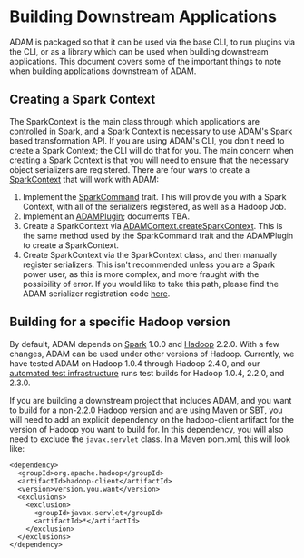 # Building Downstream Applications

ADAM is packaged so that it can be used via the base CLI, to run plugins via the CLI, or as a library which can be used when building downstream applications. This document covers some of the important things to note when building applications downstream of ADAM.

## Creating a Spark Context

The SparkContext is the main class through which applications are controlled in Spark, and a Spark Context is necessary to use ADAM's Spark based transformation API. If you are using ADAM's CLI, you don't need to create a Spark Context; the CLI will do that for you. The main concern when creating a Spark Context is that you will need to ensure that the necessary object serializers are registered. There are four ways to create a [SparkContext](https://spark.apache.org/docs/1.0.0/api/scala/index.html#org.apache.spark.SparkContext) that will work with ADAM:

1. Implement the [SparkCommand](https://github.com/bigdatagenomics/adam/tree/master/adam-cli/src/main/scala/org/bdgenomics/adam/cli/ADAMCommand.scala) trait. This will provide you with a Spark Context, with all of the serializers registered, as well as a Hadoop Job.
1. Implement an [ADAMPlugin](https://github.com/bigdatagenomics/adam/tree/master/adam-core/src/main/scala/org/bdgenomics/adam/plugins/ADAMPlugin.scala); documents TBA. 
1. Create a SparkContext via [ADAMContext.createSparkContext](https://github.com/bigdatagenomics/adam/tree/master/adam-core/src/main/scala/org/bdgenomics/adam/rdd/ADAMContext.scala). This is the same method used by the SparkCommand trait and the ADAMPlugin to create a SparkContext.
1. Create SparkContext via the SparkContext class, and then manually register serializers. This isn't recommended unless you are a Spark power user, as this is more complex, and more fraught with the possibility of error. If you would like to take this path, please find the ADAM serializer registration code [here](https://github.com/bigdatagenomics/adam/tree/master/adam-core/src/main/scala/org/bdgenomics/adam/serialization).

## Building for a specific Hadoop version

By default, ADAM depends on [Spark](http://spark.apache.org) 1.0.0 and [Hadoop](http://hadoop.apache.org) 2.2.0. With a few changes, ADAM can be used under other versions of Hadoop. Currently, we have tested ADAM on Hadoop 1.0.4 through Hadoop 2.4.0, and our [automated test infrastructure](http://amplab.cs.berkeley.edu/jenkins/job/adam) runs test builds for Hadoop 1.0.4, 2.2.0, and 2.3.0.

If you are building a downstream project that includes ADAM, and you want to build for a non-2.2.0 Hadoop version and are using [Maven](http://maven.apache.org) or SBT, you will need to add an explicit dependency on the hadoop-client artifact for the version of Hadoop you want to build for. In this dependency, you will also need to exclude the `javax.servlet` class. In a Maven pom.xml, this will look like:

```
<dependency>
  <groupId>org.apache.hadoop</groupId>
  <artifactId>hadoop-client</artifactId>
  <version>version.you.want</version>
  <exclusions>
    <exclusion>
      <groupId>javax.servlet</groupId>
      <artifactId>*</artifactId>
    </exclusion>
  </exclusions>
</dependency>
```
